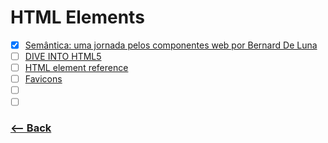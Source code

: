 # HTML Elements

- [x] [Semântica: uma jornada pelos componentes web por Bernard De Luna](https://www.youtube.com/watch?v=57ZtsK0Y4vo&t=2s)
- [ ] [DIVE INTO HTML5](https://diveintohtml5.com.br/)
- [ ] [HTML element reference](https://developer.mozilla.org/en-US/docs/Web/HTML/Element)
- [ ] [Favicons](https://tableless.com.br/favicons/)
- [ ] []()
- [ ] []()

### [<-- Back](https://github.com/simoneas02/crazy-learning/)
